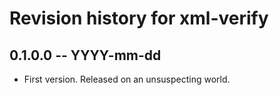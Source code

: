 # Revision history for xml-verify

## 0.1.0.0 -- YYYY-mm-dd

* First version. Released on an unsuspecting world.
